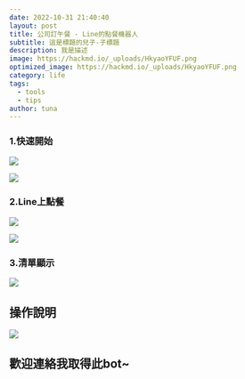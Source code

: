 ```yaml
---
date: 2022-10-31 21:40:40
layout: post
title: 公司訂午餐 - Line的點餐機器人
subtitle: 這是標題的兒子-子標題
description: 我是描述
image: https://hackmd.io/_uploads/HkyaoYFUF.png
optimized_image: https://hackmd.io/_uploads/HkyaoYFUF.png
category: life
tags:
  - tools
  - tips
author: tuna
---
```

### 1.快速開始
![](https://hackmd.io/_uploads/BkmZyDq8Y.png)

![](https://hackmd.io/_uploads/rk_fJDc8K.png)

### 2.Line上點餐
![](https://hackmd.io/_uploads/SypzxD98F.png)

![](https://hackmd.io/_uploads/SkTOyPc8K.png)

### 3.清單顯示
![](https://hackmd.io/_uploads/rk5qkDcUF.png)



## 操作說明
![](https://hackmd.io/_uploads/HJ53kD9LF.png)

## 歡迎連絡我取得此bot~
